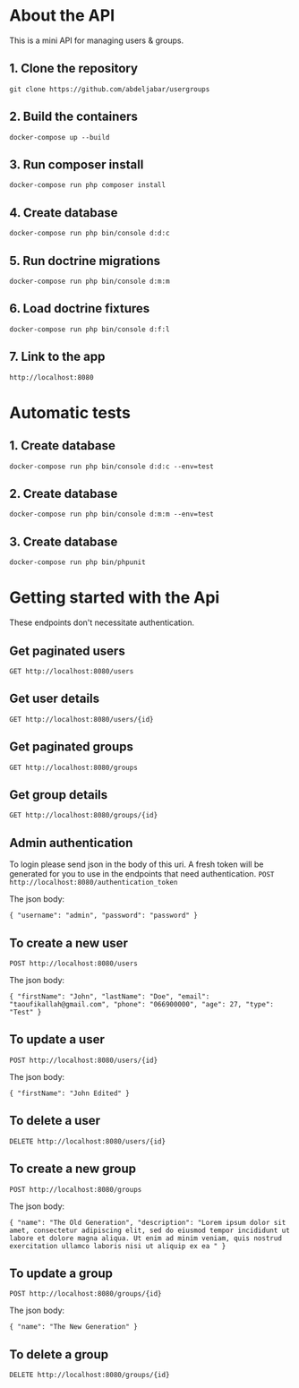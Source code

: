 # About the API

This is a mini API for managing users & groups.

## 1. Clone the repository
`git clone https://github.com/abdeljabar/usergroups`

## 2. Build the containers
`docker-compose up --build`

## 3. Run composer install
`docker-compose run php composer install`

## 4. Create database
`docker-compose run php bin/console d:d:c`

## 5. Run doctrine migrations
`docker-compose run php bin/console d:m:m`

## 6. Load doctrine fixtures
`docker-compose run php bin/console d:f:l`

## 7. Link to the app
`http://localhost:8080`

# Automatic tests

## 1. Create database
`docker-compose run php bin/console d:d:c --env=test`

## 2. Create database
`docker-compose run php bin/console d:m:m --env=test`

## 3. Create database
`docker-compose run php bin/phpunit`

# Getting started with the Api

These endpoints don't necessitate authentication.

## Get paginated users
`GET http://localhost:8080/users`

## Get user details
`GET http://localhost:8080/users/{id}`

## Get paginated groups
`GET http://localhost:8080/groups`

## Get group details
`GET http://localhost:8080/groups/{id}`

## Admin authentication

To login please send json in the body of this uri. A fresh token will be generated for you to use in the endpoints that need authentication.
`POST http://localhost:8080/authentication_token`

The json body:

`{
"username": "admin",
"password": "password"
}`

## To create a new user
`POST http://localhost:8080/users`

The json body:

`{
"firstName": "John",
"lastName": "Doe",
"email": "taoufikallah@gmail.com",
"phone": "066900000",
"age": 27,
"type": "Test"
}`

## To update a user
`POST http://localhost:8080/users/{id}`

The json body:

`{
"firstName": "John Edited"
}`

## To delete a user
`DELETE http://localhost:8080/users/{id}`

## To create a new group
`POST http://localhost:8080/groups`

The json body:

`{
"name": "The Old Generation",
"description": "Lorem ipsum dolor sit amet, consectetur adipiscing elit, sed do eiusmod tempor incididunt ut labore et dolore magna aliqua. Ut enim ad minim veniam, quis nostrud exercitation ullamco laboris nisi ut aliquip ex ea "
}`

## To update a group
`POST http://localhost:8080/groups/{id}`

The json body:

`{
"name": "The New Generation"
}`

## To delete a group
`DELETE http://localhost:8080/groups/{id}`